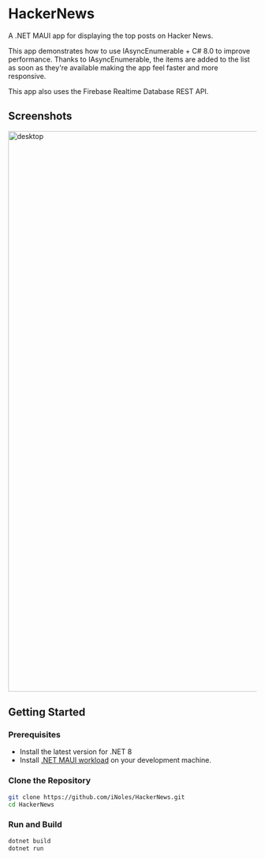 # HackerNews

A .NET MAUI app for displaying the top posts on Hacker News.

This app demonstrates how to use IAsyncEnumerable + C# 8.0 to improve performance. Thanks to IAsyncEnumerable, the items are added to the list as soon as they're available making the app feel faster and more responsive.

This app also uses the Firebase Realtime Database REST API.

## Screenshots

<img width="1136" alt="desktop" src="https://github.com/iNoles/HackerNews/assets/49764/9f4ebdcb-014b-4979-a244-f81c6903f89b">

## Getting Started

### Prerequisites
- Install the latest version for .NET 8
- Install [.NET MAUI workload](https://docs.microsoft.com/en-us/dotnet/maui/get-started/installation) on your development machine.

### Clone the Repository

```bash
git clone https://github.com/iNoles/HackerNews.git
cd HackerNews
```

### Run and Build

```bash
dotnet build
dotnet run
```
